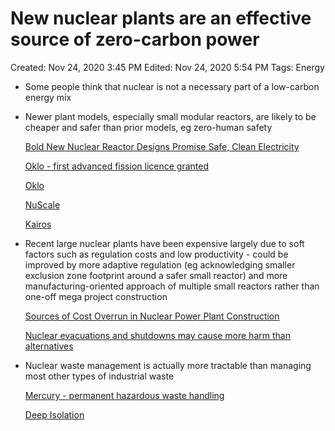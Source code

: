 # New nuclear plants are an effective source of zero-carbon power

Created: Nov 24, 2020 3:45 PM
Edited: Nov 24, 2020 5:54 PM
Tags: Energy

- Some people think that nuclear is not a necessary part of a low-carbon energy mix
- Newer plant models, especially small modular reactors, are likely to be cheaper and safer than prior models, eg zero-human safety

    [Bold New Nuclear Reactor Designs Promise Safe, Clean Electricity](../References%2044e0a6dd2a7a456b83710224626907e7/Bold%20New%20Nuclear%20Reactor%20Designs%20Promise%20Safe,%20Cle%20581918669d0b49bbb91d3f2b039d17e7.md)

    [Oklo - first advanced fission licence granted](../References%2044e0a6dd2a7a456b83710224626907e7/Oklo%20-%20first%20advanced%20fission%20licence%20granted%205f8c6c34679548c1b6333883e41af495.md)

    [Oklo](../Companies%201c07a9688a58400e9370fe0a619923c1/Oklo%2015f2bbd7efe44b47a63fdfb673d50716.md)

    [NuScale](../Companies%201c07a9688a58400e9370fe0a619923c1/NuScale%20390a39717f60490b97d36f685efcd71a.md)

    [Kairos](../Companies%201c07a9688a58400e9370fe0a619923c1/Kairos%2012f4efc822d7499395fd407806ff6fb0.md)

- Recent large nuclear plants have been expensive largely due to soft factors such as regulation costs and low productivity - could be improved by  more adaptive regulation (eg acknowledging smaller exclusion zone footprint around a safer small reactor) and more manufacturing-oriented approach of multiple small reactors rather than one-off mega project construction

    [Sources of Cost Overrun in Nuclear Power Plant Construction](../References%2044e0a6dd2a7a456b83710224626907e7/Sources%20of%20Cost%20Overrun%20in%20Nuclear%20Power%20Plant%20Con%2074ed054ff08848dd811e59464e85668d.md)

    [Nuclear evacuations and shutdowns may cause more harm than alternatives](../References%2044e0a6dd2a7a456b83710224626907e7/Nuclear%20evacuations%20and%20shutdowns%20may%20cause%20more%20h%20fa17bf79bc224860b69d148098cd68b5.md)

- Nuclear waste management is actually more tractable than managing most other types of industrial waste

    [Mercury - permanent hazardous waste handling](../References%2044e0a6dd2a7a456b83710224626907e7/Mercury%20-%20permanent%20hazardous%20waste%20handling%20353fae4e59964922a9e7085509e53e05.md)

    [Deep Isolation](../Companies%201c07a9688a58400e9370fe0a619923c1/Deep%20Isolation%2018e39ddabf53437faf1ce2987be624de.md)